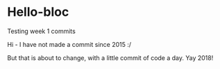 # Hello-bloc
Testing week 1 commits

Hi - I have not made a commit since 2015 :/

But that is about to change, with a little commit of code a day. 
Yay 2018! 
